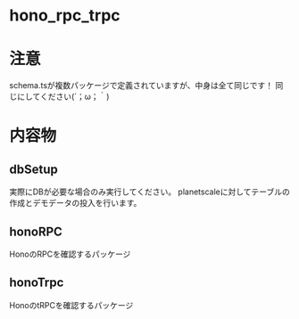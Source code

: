 # hono_rpc_trpc

# 注意
schema.tsが複数パッケージで定義されていますが、中身は全て同じです！
同じにしてください(´；ω；｀)

# 内容物
## dbSetup
実際にDBが必要な場合のみ実行してください。
planetscaleに対してテーブルの作成とデモデータの投入を行います。

## honoRPC
HonoのRPCを確認するパッケージ

## honoTrpc
HonoのtRPCを確認するパッケージ
